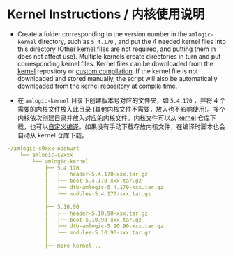 # Kernel Instructions / 内核使用说明

- Create a folder corresponding to the version number in the `amlogic-kernel` directory, such as `5.4.170` , and put the 4 needed kernel files into this directory (Other kernel files are not required, and putting them in does not affect use). Multiple kernels create directories in turn and put corresponding kernel files. Kernel files can be downloaded from the [kernel](https://github.com/ophub/kernel) repository or [custom compilation](https://github.com/ophub/amlogic-s9xxx-armbian/tree/main/compile-kernel). If the kernel file is not downloaded and stored manually, the script will also be automatically downloaded from the kernel repository at compile time.

- 在 `amlogic-kernel` 目录下创建版本号对应的文件夹，如 `5.4.170` ，并将 4 个需要的内核文件放入此目录 (其他内核文件不需要，放入也不影响使用)。多个内核依次创建目录并放入对应的内核文件。内核文件可以从 [kernel](https://github.com/ophub/kernel) 仓库下载，也可以[自定义编译](https://github.com/ophub/amlogic-s9xxx-armbian/tree/main/compile-kernel)。如果没有手动下载存放内核文件，在编译时脚本也会自动从 kernel 仓库下载。

```yaml
~/amlogic-s9xxx-openwrt
    └── amlogic-s9xxx
        └── amlogic-kernel
            ├── 5.4.170
            │   ├── header-5.4.170-xxx.tar.gz
            │   ├── boot-5.4.170-xxx.tar.gz
            │   ├── dtb-amlogic-5.4.170-xxx.tar.gz
            │   └── modules-5.4.170-xxx.tar.gz
            │
            ├── 5.10.90
            │   ├── header-5.10.90-xxx.tar.gz
            │   ├── boot-5.10.90-xxx.tar.gz
            │   ├── dtb-amlogic-5.10.90-xxx.tar.gz
            │   └── modules-5.10.90-xxx.tar.gz
            │
            ├── more kernel...
```
